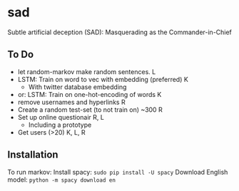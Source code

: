 # sad
Subtle artificial deception (SAD):  Masquerading as the Commander-in-Chief

## To Do
- let random-markov make random sentences.  L
- LSTM: Train on word to vec with embedding (preferred)  K
  - With twitter database embedding
- or: LSTM: Train on one-hot-encoding of words  K
- remove usernames and hyperlinks  R
- Create a random test-set (to not train on) ~300  R
- Set up online questionair  R, L
  - Including a prototype
- Get users (>20)  K, L, R


## Installation

To run markov:
Install spacy: `sudo pip install -U spacy`
Download English model: `python -m spacy download en`
